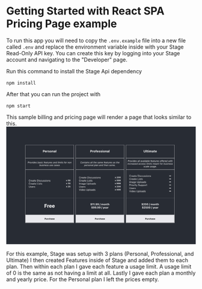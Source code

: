 # Getting Started with React SPA Pricing Page example

To run this app you will need to copy the `.env.example` file into a new file called `.env` and replace the environment variable inside with your Stage Read-Only API key. You can create this key by logging into your Stage account and navigating to the "Developer" page.

Run this command to install the Stage Api dependency

```
npm install
```

After that you can run the project with

```
npm start
```

This sample billing and pricing page will render a page that looks similar to this.
![Sample](sample1.png)

For this example, Stage was setup with 3 plans (Personal, Professional, and Ultimate) I then created Features inside of Stage and added them to each plan. Then within each plan I gave each feature a usage limit. A usage limit of 0 is the same as not having a limit at all. Lastly I gave each plan a monthly and yearly price. For the Personal plan I left the prices empty.
